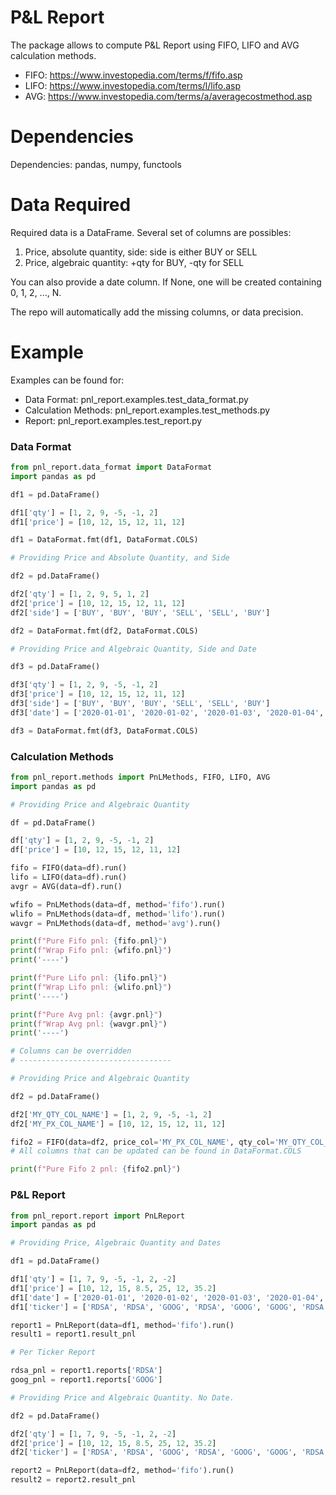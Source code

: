 # P&L Report
The package allows to compute P&L Report using FIFO, LIFO and AVG calculation methods.

- FIFO: https://www.investopedia.com/terms/f/fifo.asp
- LIFO: https://www.investopedia.com/terms/l/lifo.asp
- AVG: https://www.investopedia.com/terms/a/averagecostmethod.asp

# Dependencies

Dependencies: pandas, numpy, functools

# Data Required

Required data is a DataFrame. Several set of columns are possibles:
1. Price, absolute quantity, side: side is either BUY or SELL
2. Price, algebraic quantity: +qty for BUY, -qty for SELL

You can also provide a date column. If None, one will be created containing 0, 1, 2, ..., N.

The repo will automatically add the missing columns, or data precision.

# Example

Examples can be found for:
- Data Format: pnl_report.examples.test_data_format.py
- Calculation Methods: pnl_report.examples.test_methods.py
- Report: pnl_report.examples.test_report.py

### Data Format

```python
from pnl_report.data_format import DataFormat
import pandas as pd

df1 = pd.DataFrame()

df1['qty'] = [1, 2, 9, -5, -1, 2]
df1['price'] = [10, 12, 15, 12, 11, 12]

df1 = DataFormat.fmt(df1, DataFormat.COLS)

# Providing Price and Absolute Quantity, and Side

df2 = pd.DataFrame()

df2['qty'] = [1, 2, 9, 5, 1, 2]
df2['price'] = [10, 12, 15, 12, 11, 12]
df2['side'] = ['BUY', 'BUY', 'BUY', 'SELL', 'SELL', 'BUY']

df2 = DataFormat.fmt(df2, DataFormat.COLS)

# Providing Price and Algebraic Quantity, Side and Date

df3 = pd.DataFrame()

df3['qty'] = [1, 2, 9, -5, -1, 2]
df3['price'] = [10, 12, 15, 12, 11, 12]
df3['side'] = ['BUY', 'BUY', 'BUY', 'SELL', 'SELL', 'BUY']
df3['date'] = ['2020-01-01', '2020-01-02', '2020-01-03', '2020-01-04', '2020-04-04', '2020-04-05']

df3 = DataFormat.fmt(df3, DataFormat.COLS)
```

### Calculation Methods

```python
from pnl_report.methods import PnLMethods, FIFO, LIFO, AVG
import pandas as pd

# Providing Price and Algebraic Quantity

df = pd.DataFrame()

df['qty'] = [1, 2, 9, -5, -1, 2]
df['price'] = [10, 12, 15, 12, 11, 12]

fifo = FIFO(data=df).run()
lifo = LIFO(data=df).run()
avgr = AVG(data=df).run()

wfifo = PnLMethods(data=df, method='fifo').run()
wlifo = PnLMethods(data=df, method='lifo').run()
wavgr = PnLMethods(data=df, method='avg').run()

print(f"Pure Fifo pnl: {fifo.pnl}")
print(f"Wrap Fifo pnl: {wfifo.pnl}")
print('----')

print(f"Pure Lifo pnl: {lifo.pnl}")
print(f"Wrap Lifo pnl: {wlifo.pnl}")
print('----')

print(f"Pure Avg pnl: {avgr.pnl}")
print(f"Wrap Avg pnl: {wavgr.pnl}")
print('----')

# Columns can be overridden
# ----------------------------------

# Providing Price and Algebraic Quantity

df2 = pd.DataFrame()

df2['MY_QTY_COL_NAME'] = [1, 2, 9, -5, -1, 2]
df2['MY_PX_COL_NAME'] = [10, 12, 15, 12, 11, 12]

fifo2 = FIFO(data=df2, price_col='MY_PX_COL_NAME', qty_col='MY_QTY_COL_NAME').run()
# All columns that can be updated can be found in DataFormat.COLS

print(f"Pure Fifo 2 pnl: {fifo2.pnl}")
```

### P&L Report

```python
from pnl_report.report import PnLReport
import pandas as pd

# Providing Price, Algebraic Quantity and Dates

df1 = pd.DataFrame()

df1['qty'] = [1, 7, 9, -5, -1, 2, -2]
df1['price'] = [10, 12, 15, 8.5, 25, 12, 35.2]
df1['date'] = ['2020-01-01', '2020-01-02', '2020-01-03', '2020-01-04', '2020-04-04', '2020-04-05', '2020-04-15']
df1['ticker'] = ['RDSA', 'RDSA', 'GOOG', 'RDSA', 'GOOG', 'GOOG', 'RDSA']

report1 = PnLReport(data=df1, method='fifo').run()
result1 = report1.result_pnl

# Per Ticker Report

rdsa_pnl = report1.reports['RDSA']
goog_pnl = report1.reports['GOOG']

# Providing Price and Algebraic Quantity. No Date.

df2 = pd.DataFrame()

df2['qty'] = [1, 7, 9, -5, -1, 2, -2]
df2['price'] = [10, 12, 15, 8.5, 25, 12, 35.2]
df2['ticker'] = ['RDSA', 'RDSA', 'GOOG', 'RDSA', 'GOOG', 'GOOG', 'RDSA']

report2 = PnLReport(data=df2, method='fifo').run()
result2 = report2.result_pnl
```


